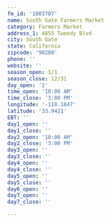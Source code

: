```yaml
---
fm_id: '1003707'
name: South Gate Farmers Market
category: Farmers Market
address_1: 4855 Tweedy Blvd
city: South Gate
state: California
zipcode: '90280'
phone: ''
website: ''
season_open: 1/1
season_close: 12/31
day_open: '2'
time_open: '10:00 AM'
time_close: '3:00 PM'
longitude: '-118.1847'
latitude: '33.9421'
EBT: ''
day1_open: ''
day1_close: ''
day2_open: '10:00 AM'
day2_close: '3:00 PM'
day3_open: ''
day3_close: ''
day4_open: ''
day4_close: ''
day5_open: ''
day5_close: ''
day6_open: ''
day7_open: ''
day7_close: ''

---
```

